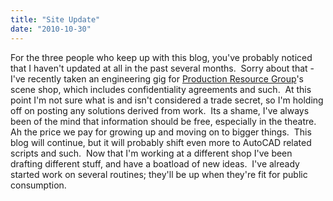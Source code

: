 ```yaml
---
title: "Site Update"
date: "2010-10-30"
---
```


For the three people who keep up with this blog, you've probably noticed that I haven't updated at all in the past several months.  Sorry about that - I've recently taken an engineering gig for [Production Resource Group](http://prg.com)'s scene shop, which includes confidentiality agreements and such.  At this point I'm not sure what is and isn't considered a trade secret, so I'm holding off on posting any solutions derived from work.  Its a shame, I've always been of the mind that information should be free, especially in the theatre.  Ah the price we pay for growing up and moving on to bigger things.  This blog will continue, but it will probably shift even more to AutoCAD related scripts and such.  Now that I'm working at a different shop I've been drafting different stuff, and have a boatload of new ideas.  I've already started work on several routines; they'll be up when they're fit for public consumption.
